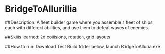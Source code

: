 # BridgeToAllurillia
 
##Description:
A fleet builder game where you assemble a fleet of ships, each with different abilities, and use them to defeat waves of enemies.

##Skills learned:
2d collisions, rotation, grid layouts

##How to run:
Download Test Build folder below, launch BridgeToAlluria.exe